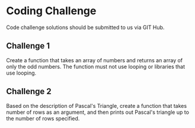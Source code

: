 # Coding Challenge
Code challenge solutions should be submitted to us via GIT Hub.

## Challenge 1

Create a function that takes an array of numbers and returns an array of only the odd numbers.  The function must not use looping or libraries that use looping.

## Challenge 2

Based on the description of Pascal's Triangle, create a function that takes number of rows as an argument, and then prints out Pascal's triangle up to the number of rows specified.

